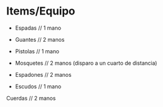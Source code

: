 # Items/Equipo

- Espadas // 1 mano

- Guantes // 2 manos

- Pistolas // 1 mano

- Mosquetes // 2 manos (disparo a un cuarto de distancia)

- Espadones // 2 manos

- Escudos // 1 mano

Cuerdas // 2 manos



